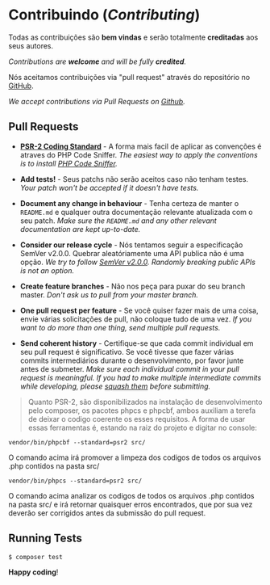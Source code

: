 # Contribuindo (*Contributing*)

Todas as contribuições são **bem vindas** e serão totalmente **creditadas** aos seus autores.

*Contributions are **welcome** and will be fully **credited**.*

Nós aceitamos contribuições via "pull request" através do repositório no [GitHub](https://github.com/nfephp-org/sped-nfe).

*We accept contributions via Pull Requests on [Github](https://github.com/nfephp-org/sped-nfe).*


## Pull Requests

- **[PSR-2 Coding Standard](https://github.com/php-fig/fig-standards/blob/master/accepted/PSR-2-coding-style-guide.md)** - A forma mais facil de aplicar as convenções é atraves do PHP Code Sniffer. *The easiest way to apply the conventions is to install [PHP Code Sniffer](http://pear.php.net/package/PHP_CodeSniffer).*

- **Add tests!** - Seus patchs não serão aceitos caso não tenham testes. *Your patch won't be accepted if it doesn't have tests.*

- **Document any change in behaviour** - Tenha certeza de manter o `README.md` e qualquer outra documentação relevante atualizada com o seu patch. *Make sure the `README.md` and any other relevant documentation are kept up-to-date.*

- **Consider our release cycle** - Nós tentamos seguir a especificação SemVer v2.0.0. Quebrar aleatóriamente uma API publica não é uma opção. *We try to follow [SemVer v2.0.0](http://semver.org/). Randomly breaking public APIs is not an option.*

- **Create feature branches** - Não nos peça para puxar do seu branch master. *Don't ask us to pull from your master branch.*

- **One pull request per feature** - Se você quiser fazer mais de uma coisa, envie várias solicitações de pull, não coloque tudo de uma vez. *If you want to do more than one thing, send multiple pull requests.*

- **Send coherent history** - Certifique-se que cada commit individual em seu pull request é significativo. Se você tivesse que fazer várias commits intermediários durante o desenvolvimento, por favor junte antes de submeter.  *Make sure each individual commit in your pull request is meaningful. If you had to make multiple intermediate commits while developing, please [squash them](http://www.git-scm.com/book/en/v2/Git-Tools-Rewriting-History#Changing-Multiple-Commit-Messages) before submitting.*

> Quanto PSR-2, são disponibilizados na instalação de desenvolvimento pelo composer, os pacotes phpcs e phpcbf, ambos auxiliam a terefa de deixar o codigo coerente os esses requisitos.
> A forma de usar essas ferramentas é, estando na raiz do projeto e digitar no console:

```
vendor/bin/phpcbf --standard=psr2 src/
```

O comando acima irá promover a limpeza dos codigos de todos os arquivos .php contidos na pasta src/

```
vendor/bin/phpcs --standard=psr2 src/
```
O comando acima analizar os codigos de todos os arquivos .php contidos na pasta src/ e irá retornar quaisquer erros encontrados, que por sua vez deverão ser corrigidos antes da submissão do pull request.


## Running Tests

``` bash
$ composer test
```


**Happy coding**!